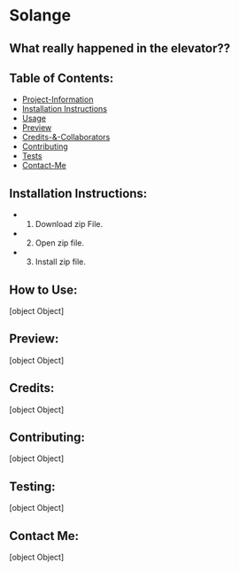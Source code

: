 
# Solange
## What really happened in the elevator??
    
## Table of Contents:
- [Project-Information](#solange)
- [Installation Instructions](#installInfo)
- [Usage](#usageInfo)
- [Preview](#previewImage)
- [Credits-&-Collaborators](#${creditsInfo})
- [Contributing](#${contributingInfo})
- [Tests](#${testsInfo})
- [Contact-Me](#${contactInfo})

        
## Installation Instructions:
- 1. Download zip File.
- 2. Open zip file.
- 3. Install zip file.


## How to Use:
[object Object]
    
## Preview:
[object Object]
    
## Credits:
[object Object]
## Contributing:
[object Object]
    
## Testing:
[object Object]
    
## Contact Me:
[object Object] 
    